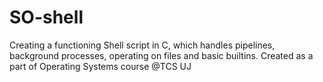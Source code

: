 # SO-shell
Creating a functioning Shell script in C, which handles pipelines,
background processes, operating on files and basic builtins.
Created as a part of Operating Systems course @TCS UJ
